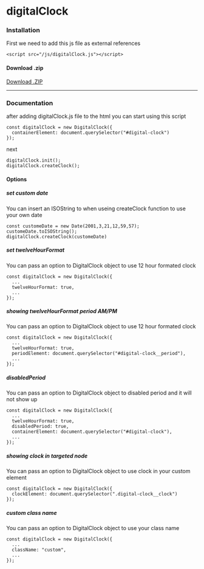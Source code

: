 # digitalClock

### Installation

First we need to add this js file as external references 

	<script src="/js/digitalClock.js"></script>
  
  
  
#### Download .zip

[Download .ZIP](https://github.com/ShahriarGolshan/digitalClock)

---

### Documentation

after adding digitalClock.js file to the html you can start using this script

	const digitalClock = new DigitalClock({
      containerElement: document.querySelector("#digital-clock")
	});

next

    digitalClock.init();
    digitalClock.createClock();
    
#### Options

##### set custom date
You can insert an ISOString to when useing createClock function to use your own date

	const customeDate = new Date(2001,3,21,12,59,57);
    customeDate.toISOString();
    digitalClock.createClock(customeDate)


##### set twelveHourFormat
You can pass an option to DigitalClock object to use 12 hour formated clock

	const digitalClock = new DigitalClock({
      ...
      twelveHourFormat: true,
      ...
	});
  
  
##### showing twelveHourFormat period AM/PM
You can pass an option to DigitalClock object to use 12 hour formated clock

	const digitalClock = new DigitalClock({
      ...
      twelveHourFormat: true,
      periodElement: document.querySelector("#digital-clock__period"),
      ...
	});
  
  
##### disabledPeriod
You can pass an option to DigitalClock object to disabled period and it will not show up

	const digitalClock = new DigitalClock({
      ...
      twelveHourFormat: true,
      disabledPeriod: true,
      containerElement: document.querySelector("#digital-clock"),
      ...
	});
  
  
##### showing clock in targeted node
You can pass an option to DigitalClock object to use clock in your custom element

	const digitalClock = new DigitalClock({
      clockElement: document.querySelector(".digital-clock__clock")
	});
  
  
##### custom class name
You can pass an option to DigitalClock object to use your class name

	const digitalClock = new DigitalClock({
      ...
      className: "custom",
      ...
	});
  
